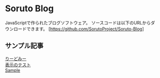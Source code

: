 # Soruto Blog
JavaScriptで作られたブログソフトウェア。
ソースコードは以下のURLからダウンロードできます。
[https://github.com/SorutoProject/Soruto-Blog]

## サンプル記事

[りーどみー](?q=readme)  
[表示のテスト](?q=test)  
[Sample](?q=sample)
